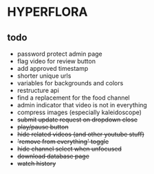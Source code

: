 # HYPERFLORA

## todo
- password protect admin page
- flag video for review button
- add approved timestamp
- shorter unique urls
- variables for backgrounds and colors
- restructure api
- find a replacement for the food channel
- admin indicator that video is not in everything
- compress images (especially kaleidoscope)
- ~~submit update request on dropdown close~~
- ~~play/pause button~~
- ~~hide related videos (and other youtube stuff)~~
- ~~'remove from everything' toggle~~
- ~~hide channel select when unfocused~~
- ~~download database page~~
- ~~watch history~~
